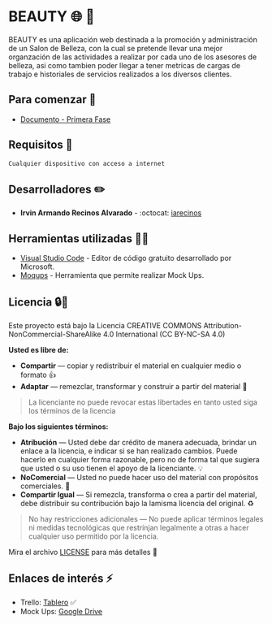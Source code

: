 # BEAUTY :globe_with_meridians: :speech_balloon:
BEAUTY es una aplicación web destinada a la promoción y administración de un Salon de Belleza, con la cual se pretende llevar una mejor organzación de las actividades a realizar por cada uno de los asesores de belleza, asi como tambien poder llegar a tener metricas de cargas de trabajo e historiales de servicios realizados a los diversos clientes.

## Para comenzar :rocket:
* [Documento - Primera Fase](https://drive.google.com/file/d/1x4eF25gtWVjbD62-eS1bJ2fgCVdDEqyN/view?usp=sharing)


## Requisitos :rotating_light:
```
Cualquier dispositivo con acceso a internet
```

## Desarrolladores :pencil2:
* **Irvin Armando Recinos Alvarado** - :octocat: [iarecinos](https://github.com/iarecinos)

## Herramientas utilizadas :wrench::hammer:
* [Visual Studio Code](https://code.visualstudio.com/) - Editor de código gratuito desarrollado por Microsoft.
* [Moqups](https://app.moqups.com/) - Herramienta que permite realizar Mock Ups.

## Licencia :lock::page_facing_up:
Este proyecto está bajo la Licencia CREATIVE COMMONS Attribution-NonCommercial-ShareAlike 4.0 International (CC BY-NC-SA 4.0)

**Usted es libre de:**
* **Compartir** — copiar y redistribuir el material en cualquier medio o formato :+1:
* **Adaptar** — remezclar, transformar y construir a partir del material :dizzy:

> La licenciante no puede revocar estas libertades en tanto usted siga los términos de la licencia

**Bajo los siguientes términos:**

* **Atribución** — Usted debe dar crédito de manera adecuada, brindar un enlace a la licencia, e indicar si se han realizado cambios. Puede hacerlo en cualquier forma razonable, pero no de forma tal que sugiera que usted o su uso tienen el apoyo de la licenciante. :bulb:
* **NoComercial** — Usted no puede hacer uso del material con propósitos comerciales.  :closed_lock_with_key:
* **Compartir Igual** — Si remezcla, transforma o crea a partir del material, debe distribuir su contribución bajo la lamisma licencia del original. :recycle:

> No hay restricciones adicionales — No puede aplicar términos legales ni medidas tecnológicas que restrinjan legalmente a otras a hacer cualquier uso permitido por la licencia.

Mira el archivo [LICENSE](https://creativecommons.org/licenses/by-nc-sa/4.0/) para más detalles :eyes:

## Enlaces de interés :zap:
* Trello: [Tablero](https://trello.com/b/rBuAhn90/beauty) :white_check_mark:
* Mock Ups: [Google Drive](https://drive.google.com/file/d/17cF_-qD2FXaLvPH3-KHSZpdeGCldYDsK/view?usp=sharing)
